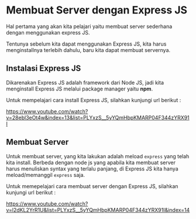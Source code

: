 # Membuat Server dengan Express JS

Hal pertama yang akan kita pelajari yaitu membuat server sederhana dengan menggunakan express JS.

Tentunya sebelum kita dapat menggunakan Express JS, kita harus menginstallnya terlebih dahulu, baru kita dapat membuat servernya.

## Instalasi Express JS

Dikarenakan Express JS adalah framework dari Node JS, jadi kita menginstall Express JS melalui package manager yaitu **npm**.

Untuk mempelajari cara install Express JS, silahkan kunjungi url berikut :

https://www.youtube.com/watch?v=28ebl3eOt4w&index=13&list=PLYxzS__5yYQmHbpKMARP04F344zYRX91I

## Membuat Server

Untuk membuat server, yang kita lakukan adalah meload `express` yang telah kita install. Berbeda dengan node js yang apabila kita membuat server harus menuliskan syntax yang terlalu panjang, di Express JS kita hanya meload/memanggil `express` saja.

Untuk memepelajari cara membuat server dengan Express JS, silahkan kunjungi url berikut :

https://www.youtube.com/watch?v=l2dKL2YrR1U&list=PLYxzS__5yYQmHbpKMARP04F344zYRX91I&index=14
